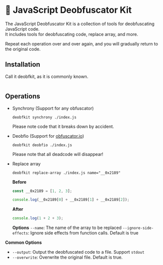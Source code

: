 # 🔧 JavaScript Deobfuscator Kit

The JavaScript Deobfuscator Kit is a collection of tools for deobfuscating
JavaScript code.\
It includes tools for deobfuscating code, replace array, and more.

Repeat each operation over and over again, and you will gradually return to the
original code.

## Installation

Call it deobfkit, as it is commonly known.

```bash
```

## Operations

- Synchrony (Support for any obfuscator)

  `deobfkit synchrony ./index.js`

  Please note code that it breaks down by accident.
- Deobfio (Support for [obfuscator.io](https://obfuscator.io))

  `deobfkit deobfio ./index.js`

  Please note that all deadcode will disappear!
- Replace array

  `deobfkit replace-array ./index.js name="__0x2189"`

  **Before**
  ```js
  const __0x2189 = [1, 2, 3];

  console.log(__0x2189[0] + __0x2189[1] + __0x2189[2]);
  ```

  **After**
  ```js
  console.log(1 + 2 + 3);
  ```

  **Options** `--name`: The name of the array to be replaced
  `--ignore-side-effects`: Ignore side effects from function calls. Default is
  true

**Common Options**

- `--output`: Output the deobfuscated code to a file. Support `stdout`
- `--overwrite`: Overwrite the original file. Default is true.
